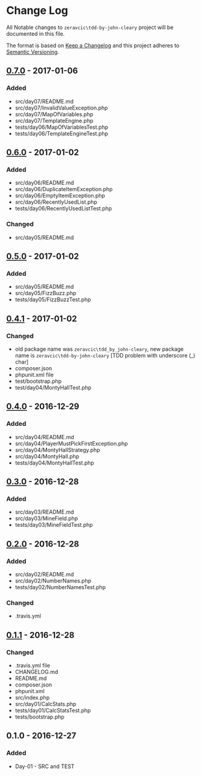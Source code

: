 # Change Log

All Notable changes to `zeravcic\tdd-by-john-cleary` project will be documented in this file.


The format is based on [Keep a Changelog](http://keepachangelog.com/) and this project adheres to [Semantic Versioning](http://semver.org/).

## [0.7.0] - 2017-01-06
### Added
- src/day07/README.md
- src/day07/InvalidValueException.php
- src/day07/MapOfVariables.php
- src/day07/TemplateEngine.php
- tests/day06/MapOfVariablesTest.php
- tests/day06/TemplateEngineTest.php

## [0.6.0] - 2017-01-02
### Added
- src/day06/README.md
- src/day06/DuplicateItemException.php
- src/day06/EmptyItemException.php
- src/day06/RecentlyUsedList.php
- tests/day06/RecentlyUsedListTest.php

### Changed
- src/day05/README.md

## [0.5.0] - 2017-01-02
### Added
- src/day05/README.md
- src/day05/FizzBuzz.php
- tests/day05/FizzBuzzTest.php

## [0.4.1] - 2017-01-02
### Changed
- old package name was `zeravcic\tdd_by_john-cleary`, new package name is `zeravcic\tdd-by-john-cleary` \[TDD problem with underscore (_) char\]
- composer.json
- phpunit.xml file
- test/bootstrap.php
- test/day04/MontyHallTest.php

## [0.4.0] - 2016-12-29
### Added
- src/day04/README.md
- src/day04/PlayerMustPickFirstException.php
- src/day04/MontyHallStrategy.php
- src/day04/MontyHall.php
- tests/day04/MontyHallTest.php

## [0.3.0] - 2016-12-28
### Added
- src/day03/README.md
- src/day03/MineField.php
- tests/day03/MineFieldTest.php

## [0.2.0] - 2016-12-28
### Added
- src/day02/README.md
- src/day02/NumberNames.php
- tests/day02/NumberNamesTest.php

### Changed
- .travis.yml

## [0.1.1] - 2016-12-28
### Changed
- .travis.yml file
- CHANGELOG.md
- README.md
- composer.json 
- phpunit.xml
- src/index.php 
- src/day01/CalcStats.php
- tests/day01/CalcStatsTest.php 
- tests/bootstrap.php

## 0.1.0 - 2016-12-27
### Added
-  Day-01 - SRC and TEST

[0.7.0]: https://github.com/zeravcic/tdd-by-john-cleary/compare/v0.6.0...v0.7.0
[0.6.0]: https://github.com/zeravcic/tdd-by-john-cleary/compare/v0.5.0...v0.6.0
[0.5.0]: https://github.com/zeravcic/tdd-by-john-cleary/compare/v0.4.1...v0.5.0
[0.4.1]: https://github.com/zeravcic/tdd-by-john-cleary/compare/v0.4.0...v0.4.1
[0.4.0]: https://github.com/zeravcic/tdd-by-john-cleary/compare/v0.3.0...v0.4.0
[0.3.0]: https://github.com/zeravcic/tdd-by-john-cleary/compare/v0.2.0...v0.3.0
[0.2.0]: https://github.com/zeravcic/tdd-by-john-cleary/compare/v0.1.1...v0.2.0
[0.1.1]: https://github.com/zeravcic/tdd-by-john-cleary/compare/v0.1.0...v0.1.1
